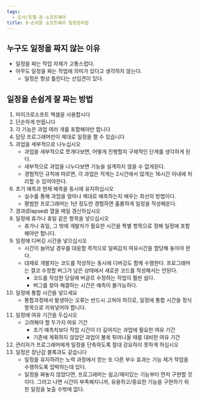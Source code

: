 ```yaml
---
tags:
  - 도서/조엘-온-소프트웨어
title: 9-손쉬운 소프트웨어 일정관리법
---
```




## 누구도 일정을 짜지 않는 이유

- 일정을 짜는 작업 자체가 고통스럽다.
- 아무도 일정을 짜는 작업에 의미가 있다고 생각하지 않는다.
  - 일정은 항상 틀린다는 선입견이 있다.

## 일정을 손쉽게 잘 짜는 방법

1. 마이크로소프트 엑셀을 사용합시다
2. 단순하게 만듭니다
3. 각 기능은 과업 여러 개를 포함해야만 합니다
4. 담당 프로그래머만이 제대로 일정을 짤 수 있습니다
5. 과업을 세부적으로 나누십시오
   - 과업을 세부적으로 쪼개다보면, 어떻게 진행할지 구체적인 단계를 생각하게 된다.
   - 세부적으로 과업을 나누다보면 기능을 설계하지 않을 수 없게된다.
   - 경험적인 규칙에 따르면, 각 과업은 적게는 2시간에서 많게는 16시간 이내에 처리할 수 있어야한다.
6. 초기 예측과 현재 예측을 동시에 유지하십시오
   - 실수를 통해 과업을 얼마나 제대로 예측하는지 배우는 최선의 방법이다.
   - 평범한 프로그래머는 1년 정도만 경험하면 훌륭하게 일정을 작성해온다.
7. 경과(Elapsed) 열을 매일 갱신하십시오
8. 일정에 휴가나 휴일 같은 항목을 넣으십시오
   - 휴가나 휴일, 그 밖에 개발자가 필요한 시간을 특별 항목으로 정해 일정에 포함해야만 합니다.
9. 일정에 디버깅 시간을 넣으십시오
   - 시간이 늘어날 경우를 대응할 목적으로 일찌감치 여유시간을 할당해 놓아야 한다.
   - 대체로 개발자는 코드를 작성하는 동시에 디버깅도 함께 수행한다. 프로그래머는 결코 수정할 버그가 남은 상태에서 새로운 코드를 작성해서는 안된다.
     - 코드를 작성한 당일에 버글르 수정하는 작업이 훨씬 쉽다.
     - 버그를 찾아 해결하는 시간은 예측이 불가능하다.
10. 일정에 통합 시간을 넣으세요
    - 통합과정에서 발생하는 오류는 반드시 고쳐야 하므로, 일정에 통합 시간을 정식 항목으로 끼워넣어야 합니다.
11. 일정에 여유 기간을 두십시오
    - 고려해야 할 두가지 여유 기간
      - 초기 예측치보다 작업 시간이 더 길어지는 과업에 필요한 여유 기간
      - 기존에 계획하지 않았던 과업이 불쑥 튀어나올 때를 대비한 여유 기간
12. 관리자가 프로그래머에게 일정을 단축하도록 절대 강요하지 못하게 하십시오
13. 일정은 장난감 블록과도 같습니다
    - 일정을 유지하려는 노력 과정에서 얻는 또 다른 부수 효과는 기능 제거 작업을 수행하도록 압박하는데 있다.
    - 일정을 짜놓지 않았다면, 프로그래머는 쉽고/재미있는 기능부터 먼저 구현할 것이다. 그러고 나면 시간이 부족해지니까, 유용하고/중요한 기능을 구현하기 위한 일정을 늦출 수밖에 없다.
